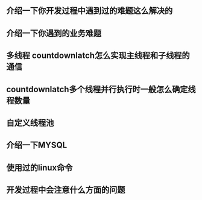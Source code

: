 ## 介绍一下你开发过程中遇到过的难题这么解决的



## 介绍一下你遇到的业务难题



## 多线程 countdownlatch怎么实现主线程和子线程的通信



## countdownlatch多个线程并行执行时一般怎么确定线程数量



## 自定义线程池



## 介绍一下MYSQL



## 使用过的linux命令



## 开发过程中会注意什么方面的问题